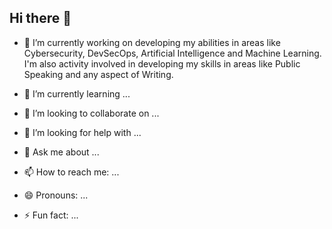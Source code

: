 ## Hi there 👋

<!--
**M1racleScr1pt/M1racleScr1pt** is a ✨ _special_ ✨ repository because its `README.md` (this file) appears on your GitHub profile.

Here are some ideas to get you started:
-->
- 🔭 I’m currently working on developing my abilities in areas like Cybersecurity, DevSecOps, Artificial Intelligence and Machine Learning. I'm also activity involved in developing my skills in areas like Public Speaking and any aspect of Writing.
  
- 🌱 I’m currently learning ...
- 👯 I’m looking to collaborate on ...
- 🤔 I’m looking for help with ...
- 💬 Ask me about ...
- 📫 How to reach me: ...
- 😄 Pronouns: ...
- ⚡ Fun fact: ...

